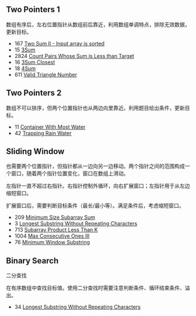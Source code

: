 ## Two Pointers 1

数组有序后，左右位置指针从数组前后靠近，利用数组单调特点，排除无效数据，更新目标。

- 167 [Two Sum II - Input array is sorted](https://github.com/Iamnvincible/myleetcode/blob/master/Search/Solution_167.hpp)
- 15 [3Sum](https://github.com/Iamnvincible/myleetcode/blob/master/Array/Solution_15.hpp)
- 2824 [Count Pairs Whose Sum is Less than Target](https://github.com/Iamnvincible/myleetcode/blob/master/Search/Solution_2824.hpp)
- 16 [3Sum Closest](https://github.com/Iamnvincible/myleetcode/blob/master/Array/Solution_16.hpp)
- 18 [4Sum](https://github.com/Iamnvincible/myleetcode/blob/master/Array/Solution_18.hpp)
- 611 [Valid Triangle Number](https://github.com/Iamnvincible/myleetcode/blob/master/Search/Solution_611.hpp)

## Two Pointers 2

数组不可以排序，但两个位置指针也从两边向里靠近。利用题目给出条件，更新目标。

- 11 [Container With Most Water](https://github.com/Iamnvincible/myleetcode/blob/master/Gready/Solution_11.hpp)
- 42 [Trapping Rain Water](https://github.com/Iamnvincible/myleetcode/blob/master/Array/Solution_42.hpp)

## Sliding Window

也需要两个位置指针，但指针都从一边向另一边移动。两个指针之间的范围构成一个窗口，随着两个指针位置变化，窗口在数组上滑动。

左指针一直不超过右指针。右指针控制外循环，向右扩展窗口；左指针用于从左边缩短窗口。

扩展窗口后，需要判断目标条件（最长/最小等）。满足条件后，考虑缩短窗口。

- 209 [Minimum Size Subarray Sum](https://github.com/Iamnvincible/myleetcode/blob/master/Search/Solution_209.hpp)
- 3 [Longest Substring Without Repeating Characters](https://github.com/Iamnvincible/myleetcode/blob/master/Gready/Solution_3.hpp)
- 713 [Subarray Product Less Than K](https://github.com/Iamnvincible/myleetcode/blob/master/Search/Solution_713.hpp)
- 1004 [Max Consecutive Ones III](https://github.com/Iamnvincible/myleetcode/blob/master/Search/Solution_1004.hpp)
- 76 [Minimum Window Substring](https://github.com/Iamnvincible/myleetcode/blob/master/Search/Solution_76.hpp)

## Binary Search
二分查找

在有序数组中查找目标值。使用二分查找时需要注意判断条件、循环结束条件、溢出。
- 34 [Longest Substring Without Repeating Characters](https://github.com/Iamnvincible/myleetcode/blob/master/Search/Solution_34.hpp)
